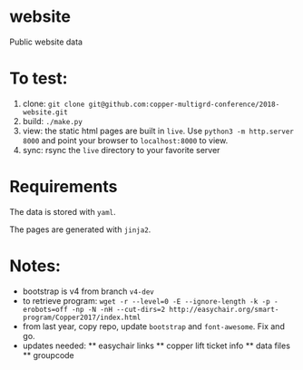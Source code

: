 # website

Public website data

# To test:

1. clone: `git clone git@github.com:copper-multigrd-conference/2018-website.git`
2. build: `./make.py`
3. view: the static html pages are built in `live`.  Use `python3 -m http.server 8000` and point your browser to `localhost:8000` to view.
4. sync: rsync the `live` directory to your favorite server

# Requirements

The data is stored with `yaml`.

The pages are generated with `jinja2`.

# Notes:

- bootstrap is v4 from branch `v4-dev`
- to retrieve program: `wget -r --level=0 -E --ignore-length -k -p -erobots=off -np -N -nH --cut-dirs=2 http://easychair.org/smart-program/Copper2017/index.html`
- from last year, copy repo, update `bootstrap` and `font-awesome`.  Fix and go.
- updates needed:
     ** easychair links
     ** copper lift ticket info
     ** data files
     ** groupcode

